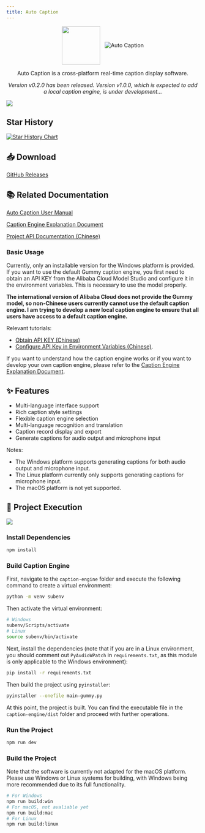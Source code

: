 ```yaml
---
title: Auto Caption
---
```


<style scoped>
.multi-img img {
    display: inline-block;
    vertical-align: middle;
}
</style>

<div align="center" >
    <div class="multi-img">
        <img src="/projects/auto-caption/icon.png" width="100px" height="100px"/>
        &nbsp;
        <a href="https://github.com/HiMeditator/auto-caption">
            <img src="https://github-readme-stats.vercel.app/api/pin/?username=HiMeditator&repo=auto-caption" alt="Auto Caption"/>
        </a>
    </div>
    <p>Auto Caption is a cross-platform real-time caption display software.</p>
    <p><i>Version v0.2.0 has been released. Version v1.0.0, which is expected to add a local caption engine, is under development...</i></p>
</div>

![](/projects/auto-caption/main_en.png)

## Star History

<a href="https://www.star-history.com/#HiMeditator/auto-caption&Date">
 <picture>
   <source media="(prefers-color-scheme: dark)" srcset="https://api.star-history.com/svg?repos=HiMeditator/auto-caption&type=Date&theme=dark" />
   <source media="(prefers-color-scheme: light)" srcset="https://api.star-history.com/svg?repos=HiMeditator/auto-caption&type=Date" />
   <img alt="Star History Chart" src="https://api.star-history.com/svg?repos=HiMeditator/auto-caption&type=Date" />
 </picture>
</a>

## 📥 Download

[GitHub Releases](https://github.com/HiMeditator/auto-caption/releases)

## 📚 Related Documentation

[Auto Caption User Manual](https://github.com/HiMeditator/auto-caption/blob/main/docs/user-manual/en.md)

[Caption Engine Explanation Document](https://github.com/HiMeditator/auto-caption/blob/main/docs/engine-manual/en.md)

[Project API Documentation (Chinese)](https://github.com/HiMeditator/auto-caption/blob/main/docs/api-docs/electron-ipc.md)

### Basic Usage

Currently, only an installable version for the Windows platform is provided. If you want to use the default Gummy caption engine, you first need to obtain an API KEY from the Alibaba Cloud Model Studio and configure it in the environment variables. This is necessary to use the model properly.

**The international version of Alibaba Cloud does not provide the Gummy model, so non-Chinese users currently cannot use the default caption engine. I am trying to develop a new local caption engine to ensure that all users have access to a default caption engine.**

Relevant tutorials:

- [Obtain API KEY (Chinese)](https://help.aliyun.com/zh/model-studio/get-api-key)
- [Configure API Key in Environment Variables (Chinese)](https://help.aliyun.com/zh/model-studio/configure-api-key-through-environment-variables).

If you want to understand how the caption engine works or if you want to develop your own caption engine, please refer to the [Caption Engine Explanation Document](./docs/engine-manual/en.md).
## ✨ Features

- Multi-language interface support
- Rich caption style settings
- Flexible caption engine selection
- Multi-language recognition and translation
- Caption record display and export
- Generate captions for audio output and microphone input

Notes:
- The Windows platform supports generating captions for both audio output and microphone input.
- The Linux platform currently only supports generating captions for microphone input.
- The macOS platform is not yet supported.

## 🚀 Project Execution

![](/projects/auto-caption/structure_en.png)

### Install Dependencies

```bash
npm install
```

### Build Caption Engine

First, navigate to the `caption-engine` folder and execute the following command to create a virtual environment:

```bash
python -m venv subenv
```

Then activate the virtual environment:

```bash
# Windows
subenv/Scripts/activate
# Linux
source subenv/bin/activate
```

Next, install the dependencies (note that if you are in a Linux environment, you should comment out `PyAudioWPatch` in `requirements.txt`, as this module is only applicable to the Windows environment):

```bash
pip install -r requirements.txt
```

Then build the project using `pyinstaller`:

```bash
pyinstaller --onefile main-gummy.py
```

At this point, the project is built. You can find the executable file in the `caption-engine/dist` folder and proceed with further operations.

### Run the Project

```bash
npm run dev
```
### Build the Project

Note that the software is currently not adapted for the macOS platform. Please use Windows or Linux systems for building, with Windows being more recommended due to its full functionality.

```bash
# For Windows
npm run build:win
# For macOS, not avaliable yet
npm run build:mac
# For Linux
npm run build:linux
```
